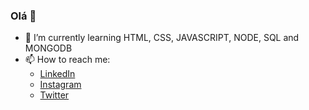 ### Olá 👋


- 🌱 I’m currently learning HTML, CSS, JAVASCRIPT, NODE, SQL and MONGODB
- 📫 How to reach me:
  - [LinkedIn](https://www.linkedin.com/in/diogootoni/) 
  - [Instagram](https://www.instagram.com/diogo.ot.s/) 
  - [Twitter](https://twitter.com/DiogoOtonii)



